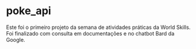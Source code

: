 # poke_api

Este foi o primeiro projeto da semana de atividades práticas da World Skills. Foi finalizado com consulta em documentações e no chatbot Bard da Google. 

